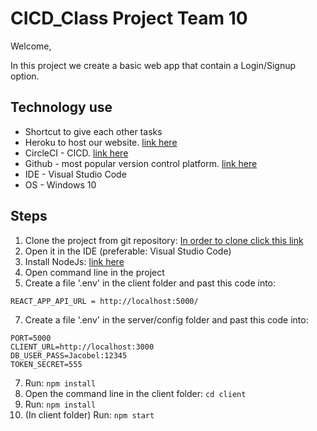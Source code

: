 # CICD_Class Project Team 10
Welcome,

In this project we create a basic web app that contain a Login/Signup option.

## Technology use
- Shortcut to give each other tasks
- Heroku to host our website. [link here](http://mern-team10.herokuapp.com/)
- CircleCI - CICD. [link here](https://app.circleci.com/pipelines/github/TechLeadersSce/CICD_Class)
- Github - most popular version control platform. [link here](https://github.com/TechLeadersSce/CICD_Class)
- IDE - Visual Studio Code
- OS - Windows 10

## Steps
1) Clone the project from git repository: [In order to clone click this link](https://github.com/TechLeadersSce/CICD_Class)
2) Open it in the IDE (preferable: Visual Studio Code) 
3) Install NodeJs: [link here](https://nodejs.org/en/download/)
4) Open command line in the project
5) Create a file '.env' in the client folder and past this code into:
```
REACT_APP_API_URL = http://localhost:5000/
``` 
7) Create a file '.env' in the server/config folder and past this code into: 
```
PORT=5000
CLIENT_URL=http://localhost:3000
DB_USER_PASS=Jacobel:12345
TOKEN_SECRET=555
```
7) Run: `npm install`
8) Open the command line in the client folder: `cd client`
9) Run: `npm install`
10) (In client folder) Run: `npm start`
